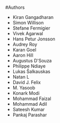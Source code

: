 #Authors

* Kiran Gangadharan
* Simon Willison
* Stefane Fermigier
* Vivek Agarwal
* Hans Petur Jonsson
* Audrey Roy
* Karan Goel
* Aaron Hill
* Augustus D'Souza
* Philippe Ndiaye
* Lukas Šalkauskas
* Natan L
* David J. Felix
* M. Yasoob
* Konark Modi
* Mohammad Faizal
* Mohammad Adil
* Sateesh Kumar
* Pankaj Parashar
